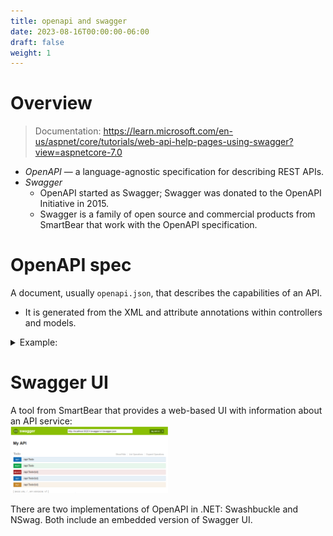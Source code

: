 ```yaml
---
title: openapi and swagger
date: 2023-08-16T00:00:00-06:00
draft: false
weight: 1
---
```


# Overview
> Documentation: https://learn.microsoft.com/en-us/aspnet/core/tutorials/web-api-help-pages-using-swagger?view=aspnetcore-7.0
- *OpenAPI* — a language-agnostic specification for describing REST APIs.
- *Swagger*
  - OpenAPI started as Swagger; Swagger was donated to the OpenAPI Initiative in 2015.
  - Swagger is a family of open source and commercial products from SmartBear that work with the OpenAPI specification.

# OpenAPI spec 
A document, usually `openapi.json`, that describes the capabilities of an API.
- It is generated from the XML and attribute annotations within controllers and models.

<details>
<summary>
Example:  

</summary>

`openapi.json`
```json
{
  "openapi": "3.0.1",
  "info": {
    "title": "API V1",
    "version": "v1"
  },
  "paths": {
    "/api/Todo": {
      "get": {
        "tags": [
          "Todo"
        ],
        "operationId": "ApiTodoGet",
        "responses": {
          "200": {
            "description": "Success",
            "content": {
              "text/plain": {
                "schema": {
                  "type": "array",
                  "items": {
                    "$ref": "#/components/schemas/ToDoItem"
                  }
                }
              },
              "application/json": {
                "schema": {
                  "type": "array",
                  "items": {
                    "$ref": "#/components/schemas/ToDoItem"
                  }
                }
              },
              "text/json": {
                "schema": {
                  "type": "array",
                  "items": {
                    "$ref": "#/components/schemas/ToDoItem"
                  }
                }
              }
            }
          }
        }
      },
      "post": {
        …
      }
    },
    "/api/Todo/{id}": {
      "get": {
        …
      },
      "put": {
        …
      },
      "delete": {
        …
      }
    }
  },
  "components": {
    "schemas": {
      "ToDoItem": {
        "type": "object",
        "properties": {
          "id": {
            "type": "integer",
            "format": "int32"
          },
          "name": {
            "type": "string",
            "nullable": true
          },
          "isCompleted": {
            "type": "boolean"
          }
        },
        "additionalProperties": false
      }
    }
  }
}
```
</details>

# Swagger UI
A tool from SmartBear that provides a web-based UI with information about an API service:  
<img alt="A screenshot of Swagger UI" src="image.png" width="50%" height="50%">

There are two implementations of OpenAPI in .NET: Swashbuckle and NSwag.  Both include an embedded version of Swagger UI.